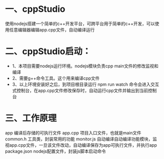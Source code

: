 # 一、cppStudio
使用nodejs搭建一个简单的c++开发平台，可跨平台用于简单的c++开发，可以使用任意编辑器编辑app.cpp文件，自动编译运行


# 二、cppStudio启动：
* 1、本项目需要nodejs运行环境。nodejs模块负责cpp main文件的修改监视和编译 
* 2、需要g++命令工具。这个用来编译cpp文件
* 3、以上环境安装好之后，到项目根目录运行  npm run watch  命令会进入交互式控制台，在app.cpp文件修改保存时，自动运行cpp文件并输出到当前控制台

# 三、工作原理
app           编译后存储的可执行文件
app.cpp       项目入口文件，也就是main文件
common.h      工具类，封装常用的功能
monitor.js    自动编译自动编译功能模块，监视app.cpp文件，一旦该文件改动，自动编译保存为app可执行文件，并执行app
package.json  nodejs配置文件，封装js脚本启动命令
